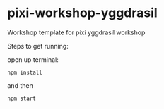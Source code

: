 # pixi-workshop-yggdrasil
Workshop template for pixi yggdrasil workshop

Steps to get running:

open up terminal: 

```npm install```

and then

```npm start```
